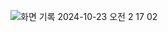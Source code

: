![화면 기록 2024-10-23 오전 2 17 02](https://github.com/user-attachments/assets/7e6505d6-7e33-4f90-83a3-2052fbffb230)
